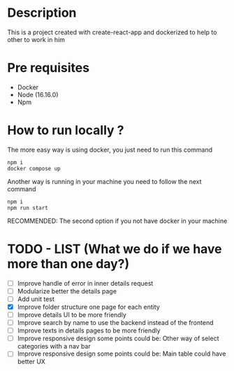 # Description
This is a project created with create-react-app and dockerized to help to other to work in him

# Pre requisites
- Docker
- Node (16.16.0)
- Npm

# How to run locally ?
The more easy way is using docker, you just need to run this command
```
npm i
docker compose up
```

Another way is running in your machine you need to follow the next command
```
npm i
npm run start
```

RECOMMENDED: The second option if you not have docker in your machine

# TODO - LIST (What we do if we have more than one day?)
- [ ] Improve handle of error in inner details request
- [ ] Modularize better the details page
- [ ] Add unit test
- [x] Improve folder structure one page for each entity
- [ ] Improve details UI to be more friendly
- [ ] Improve search by name to use the backend instead of the frontend
- [ ] Improve texts in details pages to be more friendly
- [ ] Improve responsive design some points could be: Other way of select categories with a nav bar
- [ ] Improve responsive design some points could be: Main table could have better UX

